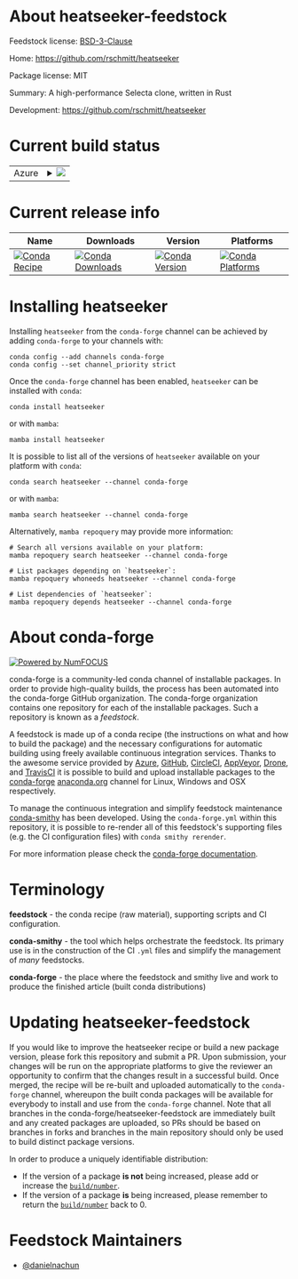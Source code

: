 About heatseeker-feedstock
==========================

Feedstock license: [BSD-3-Clause](https://github.com/conda-forge/heatseeker-feedstock/blob/main/LICENSE.txt)

Home: https://github.com/rschmitt/heatseeker

Package license: MIT

Summary: A high-performance Selecta clone, written in Rust

Development: https://github.com/rschmitt/heatseeker

Current build status
====================


<table>
    
  <tr>
    <td>Azure</td>
    <td>
      <details>
        <summary>
          <a href="https://dev.azure.com/conda-forge/feedstock-builds/_build/latest?definitionId=23667&branchName=main">
            <img src="https://dev.azure.com/conda-forge/feedstock-builds/_apis/build/status/heatseeker-feedstock?branchName=main">
          </a>
        </summary>
        <table>
          <thead><tr><th>Variant</th><th>Status</th></tr></thead>
          <tbody><tr>
              <td>linux_64</td>
              <td>
                <a href="https://dev.azure.com/conda-forge/feedstock-builds/_build/latest?definitionId=23667&branchName=main">
                  <img src="https://dev.azure.com/conda-forge/feedstock-builds/_apis/build/status/heatseeker-feedstock?branchName=main&jobName=linux&configuration=linux%20linux_64_" alt="variant">
                </a>
              </td>
            </tr><tr>
              <td>osx_64</td>
              <td>
                <a href="https://dev.azure.com/conda-forge/feedstock-builds/_build/latest?definitionId=23667&branchName=main">
                  <img src="https://dev.azure.com/conda-forge/feedstock-builds/_apis/build/status/heatseeker-feedstock?branchName=main&jobName=osx&configuration=osx%20osx_64_" alt="variant">
                </a>
              </td>
            </tr><tr>
              <td>win_64</td>
              <td>
                <a href="https://dev.azure.com/conda-forge/feedstock-builds/_build/latest?definitionId=23667&branchName=main">
                  <img src="https://dev.azure.com/conda-forge/feedstock-builds/_apis/build/status/heatseeker-feedstock?branchName=main&jobName=win&configuration=win%20win_64_" alt="variant">
                </a>
              </td>
            </tr>
          </tbody>
        </table>
      </details>
    </td>
  </tr>
</table>

Current release info
====================

| Name | Downloads | Version | Platforms |
| --- | --- | --- | --- |
| [![Conda Recipe](https://img.shields.io/badge/recipe-heatseeker-green.svg)](https://anaconda.org/conda-forge/heatseeker) | [![Conda Downloads](https://img.shields.io/conda/dn/conda-forge/heatseeker.svg)](https://anaconda.org/conda-forge/heatseeker) | [![Conda Version](https://img.shields.io/conda/vn/conda-forge/heatseeker.svg)](https://anaconda.org/conda-forge/heatseeker) | [![Conda Platforms](https://img.shields.io/conda/pn/conda-forge/heatseeker.svg)](https://anaconda.org/conda-forge/heatseeker) |

Installing heatseeker
=====================

Installing `heatseeker` from the `conda-forge` channel can be achieved by adding `conda-forge` to your channels with:

```
conda config --add channels conda-forge
conda config --set channel_priority strict
```

Once the `conda-forge` channel has been enabled, `heatseeker` can be installed with `conda`:

```
conda install heatseeker
```

or with `mamba`:

```
mamba install heatseeker
```

It is possible to list all of the versions of `heatseeker` available on your platform with `conda`:

```
conda search heatseeker --channel conda-forge
```

or with `mamba`:

```
mamba search heatseeker --channel conda-forge
```

Alternatively, `mamba repoquery` may provide more information:

```
# Search all versions available on your platform:
mamba repoquery search heatseeker --channel conda-forge

# List packages depending on `heatseeker`:
mamba repoquery whoneeds heatseeker --channel conda-forge

# List dependencies of `heatseeker`:
mamba repoquery depends heatseeker --channel conda-forge
```


About conda-forge
=================

[![Powered by
NumFOCUS](https://img.shields.io/badge/powered%20by-NumFOCUS-orange.svg?style=flat&colorA=E1523D&colorB=007D8A)](https://numfocus.org)

conda-forge is a community-led conda channel of installable packages.
In order to provide high-quality builds, the process has been automated into the
conda-forge GitHub organization. The conda-forge organization contains one repository
for each of the installable packages. Such a repository is known as a *feedstock*.

A feedstock is made up of a conda recipe (the instructions on what and how to build
the package) and the necessary configurations for automatic building using freely
available continuous integration services. Thanks to the awesome service provided by
[Azure](https://azure.microsoft.com/en-us/services/devops/), [GitHub](https://github.com/),
[CircleCI](https://circleci.com/), [AppVeyor](https://www.appveyor.com/),
[Drone](https://cloud.drone.io/welcome), and [TravisCI](https://travis-ci.com/)
it is possible to build and upload installable packages to the
[conda-forge](https://anaconda.org/conda-forge) [anaconda.org](https://anaconda.org/)
channel for Linux, Windows and OSX respectively.

To manage the continuous integration and simplify feedstock maintenance
[conda-smithy](https://github.com/conda-forge/conda-smithy) has been developed.
Using the ``conda-forge.yml`` within this repository, it is possible to re-render all of
this feedstock's supporting files (e.g. the CI configuration files) with ``conda smithy rerender``.

For more information please check the [conda-forge documentation](https://conda-forge.org/docs/).

Terminology
===========

**feedstock** - the conda recipe (raw material), supporting scripts and CI configuration.

**conda-smithy** - the tool which helps orchestrate the feedstock.
                   Its primary use is in the construction of the CI ``.yml`` files
                   and simplify the management of *many* feedstocks.

**conda-forge** - the place where the feedstock and smithy live and work to
                  produce the finished article (built conda distributions)


Updating heatseeker-feedstock
=============================

If you would like to improve the heatseeker recipe or build a new
package version, please fork this repository and submit a PR. Upon submission,
your changes will be run on the appropriate platforms to give the reviewer an
opportunity to confirm that the changes result in a successful build. Once
merged, the recipe will be re-built and uploaded automatically to the
`conda-forge` channel, whereupon the built conda packages will be available for
everybody to install and use from the `conda-forge` channel.
Note that all branches in the conda-forge/heatseeker-feedstock are
immediately built and any created packages are uploaded, so PRs should be based
on branches in forks and branches in the main repository should only be used to
build distinct package versions.

In order to produce a uniquely identifiable distribution:
 * If the version of a package **is not** being increased, please add or increase
   the [``build/number``](https://docs.conda.io/projects/conda-build/en/latest/resources/define-metadata.html#build-number-and-string).
 * If the version of a package **is** being increased, please remember to return
   the [``build/number``](https://docs.conda.io/projects/conda-build/en/latest/resources/define-metadata.html#build-number-and-string)
   back to 0.

Feedstock Maintainers
=====================

* [@danielnachun](https://github.com/danielnachun/)


